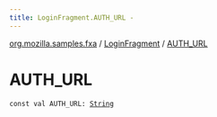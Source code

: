 ```yaml
---
title: LoginFragment.AUTH_URL - 
---
```


[org.mozilla.samples.fxa](../index.html) / [LoginFragment](index.html) / [AUTH_URL](./-a-u-t-h_-u-r-l.html)

# AUTH_URL

`const val AUTH_URL: `[`String`](https://kotlinlang.org/api/latest/jvm/stdlib/kotlin/-string/index.html)